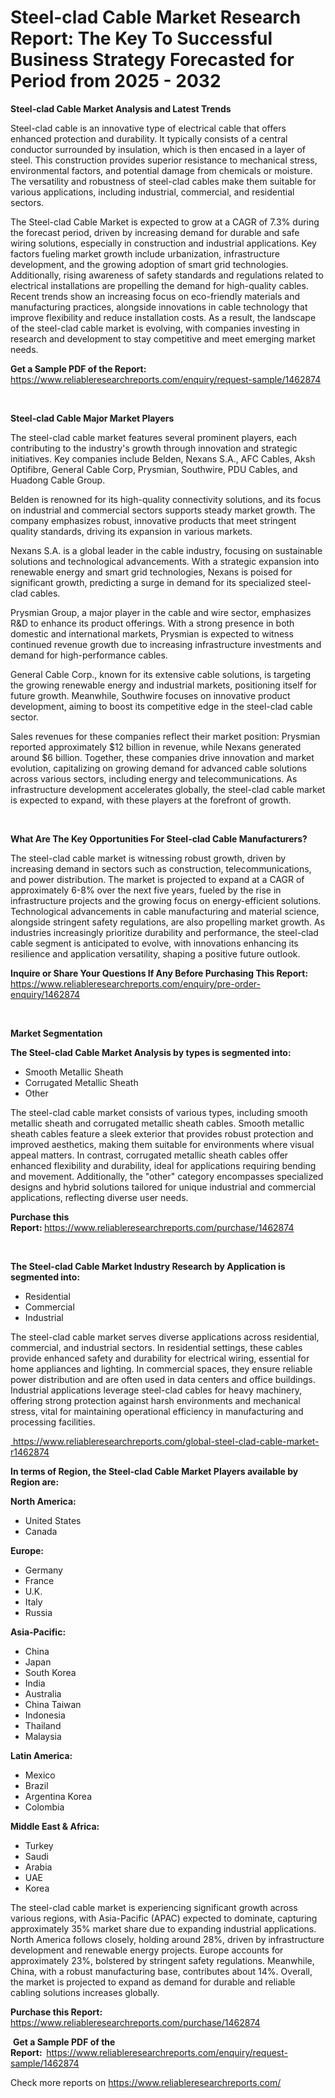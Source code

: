 <p><h1>Steel-clad Cable Market Research Report: The Key To Successful Business Strategy Forecasted for Period from 2025 - 2032</h1></p><p><strong>Steel-clad Cable Market Analysis and Latest Trends</strong></p>
<p><p>Steel-clad cable is an innovative type of electrical cable that offers enhanced protection and durability. It typically consists of a central conductor surrounded by insulation, which is then encased in a layer of steel. This construction provides superior resistance to mechanical stress, environmental factors, and potential damage from chemicals or moisture. The versatility and robustness of steel-clad cables make them suitable for various applications, including industrial, commercial, and residential sectors.</p><p>The Steel-clad Cable Market is expected to grow at a CAGR of 7.3% during the forecast period, driven by increasing demand for durable and safe wiring solutions, especially in construction and industrial applications. Key factors fueling market growth include urbanization, infrastructure development, and the growing adoption of smart grid technologies. Additionally, rising awareness of safety standards and regulations related to electrical installations are propelling the demand for high-quality cables. Recent trends show an increasing focus on eco-friendly materials and manufacturing practices, alongside innovations in cable technology that improve flexibility and reduce installation costs. As a result, the landscape of the steel-clad cable market is evolving, with companies investing in research and development to stay competitive and meet emerging market needs.</p></p>
<p><strong>Get a Sample PDF of the Report:&nbsp;</strong> <a href="https://www.reliableresearchreports.com/enquiry/request-sample/1462874?utm_campaign=2652&utm_medium=2&utm_source=Github&utm_content=ia&utm_term=03042025&utm_id=steel-clad-cable">https://www.reliableresearchreports.com/enquiry/request-sample/1462874</a></p>
<p>&nbsp;</p>
<p><strong>Steel-clad Cable Major Market Players</strong></p>
<p><p>The steel-clad cable market features several prominent players, each contributing to the industry's growth through innovation and strategic initiatives. Key companies include Belden, Nexans S.A., AFC Cables, Aksh Optifibre, General Cable Corp, Prysmian, Southwire, PDU Cables, and Huadong Cable Group.</p><p>Belden is renowned for its high-quality connectivity solutions, and its focus on industrial and commercial sectors supports steady market growth. The company emphasizes robust, innovative products that meet stringent quality standards, driving its expansion in various markets.</p><p>Nexans S.A. is a global leader in the cable industry, focusing on sustainable solutions and technological advancements. With a strategic expansion into renewable energy and smart grid technologies, Nexans is poised for significant growth, predicting a surge in demand for its specialized steel-clad cables.</p><p>Prysmian Group, a major player in the cable and wire sector, emphasizes R&D to enhance its product offerings. With a strong presence in both domestic and international markets, Prysmian is expected to witness continued revenue growth due to increasing infrastructure investments and demand for high-performance cables.</p><p>General Cable Corp., known for its extensive cable solutions, is targeting the growing renewable energy and industrial markets, positioning itself for future growth. Meanwhile, Southwire focuses on innovative product development, aiming to boost its competitive edge in the steel-clad cable sector.</p><p>Sales revenues for these companies reflect their market position: Prysmian reported approximately $12 billion in revenue, while Nexans generated around $6 billion. Together, these companies drive innovation and market evolution, capitalizing on growing demand for advanced cable solutions across various sectors, including energy and telecommunications. As infrastructure development accelerates globally, the steel-clad cable market is expected to expand, with these players at the forefront of growth.</p></p>
<p>&nbsp;</p>
<p><strong>What Are The Key Opportunities For Steel-clad Cable Manufacturers?</strong></p>
<p><p>The steel-clad cable market is witnessing robust growth, driven by increasing demand in sectors such as construction, telecommunications, and power distribution. The market is projected to expand at a CAGR of approximately 6-8% over the next five years, fueled by the rise in infrastructure projects and the growing focus on energy-efficient solutions. Technological advancements in cable manufacturing and material science, alongside stringent safety regulations, are also propelling market growth. As industries increasingly prioritize durability and performance, the steel-clad cable segment is anticipated to evolve, with innovations enhancing its resilience and application versatility, shaping a positive future outlook.</p></p>
<p><strong>Inquire or Share Your Questions If Any Before Purchasing This Report:</strong> <a href="https://www.reliableresearchreports.com/enquiry/pre-order-enquiry/1462874?utm_campaign=2652&utm_medium=2&utm_source=Github&utm_content=ia&utm_term=03042025&utm_id=steel-clad-cable">https://www.reliableresearchreports.com/enquiry/pre-order-enquiry/1462874</a></p>
<p>&nbsp;</p>
<p><strong>Market Segmentation</strong></p>
<p><strong>The Steel-clad Cable Market Analysis by types is segmented into:</strong></p>
<p><ul><li>Smooth Metallic Sheath</li><li>Corrugated Metallic Sheath</li><li>Other</li></ul></p>
<p><p>The steel-clad cable market consists of various types, including smooth metallic sheath and corrugated metallic sheath cables. Smooth metallic sheath cables feature a sleek exterior that provides robust protection and improved aesthetics, making them suitable for environments where visual appeal matters. In contrast, corrugated metallic sheath cables offer enhanced flexibility and durability, ideal for applications requiring bending and movement. Additionally, the "other" category encompasses specialized designs and hybrid solutions tailored for unique industrial and commercial applications, reflecting diverse user needs.</p></p>
<p><strong>Purchase this Report:&nbsp;</strong><a href="https://www.reliableresearchreports.com/purchase/1462874?utm_campaign=2652&utm_medium=2&utm_source=Github&utm_content=ia&utm_term=03042025&utm_id=steel-clad-cable">https://www.reliableresearchreports.com/purchase/1462874</a></p>
<p>&nbsp;</p>
<p><strong>The Steel-clad Cable Market Industry Research by Application is segmented into:</strong></p>
<p><ul><li>Residential</li><li>Commercial</li><li>Industrial</li></ul></p>
<p><p>The steel-clad cable market serves diverse applications across residential, commercial, and industrial sectors. In residential settings, these cables provide enhanced safety and durability for electrical wiring, essential for home appliances and lighting. In commercial spaces, they ensure reliable power distribution and are often used in data centers and office buildings. Industrial applications leverage steel-clad cables for heavy machinery, offering strong protection against harsh environments and mechanical stress, vital for maintaining operational efficiency in manufacturing and processing facilities.</p></p>
<p><a href="https://www.reliableresearchreports.com/global-steel-clad-cable-market-r1462874?utm_campaign=2652&utm_medium=2&utm_source=Github&utm_content=ia&utm_term=03042025&utm_id=steel-clad-cable">&nbsp;https://www.reliableresearchreports.com/global-steel-clad-cable-market-r1462874</a></p>
<p><strong>In terms of Region, the Steel-clad Cable Market Players available by Region are:</strong></p>
<p>
    <p> <strong> North America: </strong>
        <ul>
            <li>United States</li>
            <li>Canada</li>
        </ul>
        </p> 
    <p> <strong> Europe: </strong>
        <ul>
            <li>Germany</li>
            <li>France</li>
            <li>U.K.</li>
            <li>Italy</li>
            <li>Russia</li>
        </ul>
        </p> 
    <p> <strong> Asia-Pacific: </strong>
        <ul>
            <li>China</li>
            <li>Japan</li>
            <li>South Korea</li>
            <li>India</li>
            <li>Australia</li>
            <li>China Taiwan</li>
            <li>Indonesia</li>
            <li>Thailand</li>
            <li>Malaysia</li>
        </ul>
        </p> 
    <p> <strong> Latin America: </strong>
        <ul>
            <li>Mexico</li>
            <li>Brazil</li>
            <li>Argentina Korea</li>
            <li>Colombia</li>
        </ul>
        </p> 
    <p> <strong> Middle East & Africa: </strong>
        <ul>
            <li>Turkey</li>
            <li>Saudi</li>
            <li>Arabia</li>
            <li>UAE</li>
            <li>Korea</li>
        </ul>
    </p>
    </p>
<p><p>The steel-clad cable market is experiencing significant growth across various regions, with Asia-Pacific (APAC) expected to dominate, capturing approximately 35% market share due to expanding industrial applications. North America follows closely, holding around 28%, driven by infrastructure development and renewable energy projects. Europe accounts for approximately 23%, bolstered by stringent safety regulations. Meanwhile, China, with a robust manufacturing base, contributes about 14%. Overall, the market is projected to expand as demand for durable and reliable cabling solutions increases globally.</p></p>
<p><strong>Purchase this Report: </strong><a href="https://www.reliableresearchreports.com/purchase/1462874?utm_campaign=2652&utm_medium=2&utm_source=Github&utm_content=ia&utm_term=03042025&utm_id=steel-clad-cable">https://www.reliableresearchreports.com/purchase/1462874</a></p>
<p>&nbsp;<strong>Get a Sample PDF of the Report:&nbsp;&nbsp;</strong><a href="https://www.reliableresearchreports.com/enquiry/request-sample/1462874?utm_campaign=2652&utm_medium=2&utm_source=Github&utm_content=ia&utm_term=03042025&utm_id=steel-clad-cable">https://www.reliableresearchreports.com/enquiry/request-sample/1462874</a></p>
<p><strong></strong></p>
<p>Check more reports on <a href="https://www.reliableresearchreports.com/?utm_campaign=2652&utm_medium=2&utm_source=Github&utm_content=ia&utm_term=03042025&utm_id=steel-clad-cable">https://www.reliableresearchreports.com/</a></p>